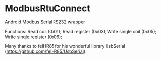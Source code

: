 # ModbusRtuConnect
Android Modbus Serial RS232 wrapper

Functions:
Read coil (0x01);
Read register (0x03);
Write single coil (0x05);
Write single register (0x06);


Many thanks to felHR85 for his wonderful library UsbSerial (https://github.com/felHR85/UsbSerial). 
